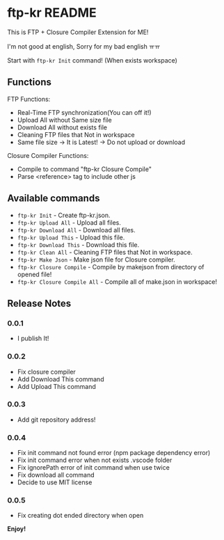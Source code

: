 # ftp-kr README

This is FTP + Closure Compiler Extension for ME!

I'm not good at english, Sorry for my bad english ㅠㅠ

Start with `ftp-kr Init` command! (When exists workspace)

## Functions
FTP Functions:
* Real-Time FTP synchronization(You can off it!)
* Upload All without Same size file
* Download All without exists file
* Cleaning FTP files that Not in workspace
* Same file size -> It is Latest! -> Do not upload or download

Closure Compiler Functions:
* Compile to command "ftp-kr Closure Compile"
* Parse &lt;reference&gt; tag to include other js

## Available commands
* `ftp-kr Init` - Create ftp-kr.json.
* `ftp-kr Upload All` - Upload all files.
* `ftp-kr Download All` - Download all files.
* `ftp-kr Upload This` - Upload this file.
* `ftp-kr Download This` - Download this file.
* `ftp-kr Clean All` - Cleaning FTP files that Not in workspace.
* `ftp-kr Make Json` - Make json file for Closure compiler.
* `ftp-kr Closure Compile` - Compile by makejson from directory of opened file!
* `ftp-kr Closure Compile All` - Compile all of make.json in workspace!

## Release Notes

### 0.0.1

* I publish It!

### 0.0.2

* Fix closure compiler
* Add Download This command
* Add Upload This command 

### 0.0.3

* Add git repository address!

### 0.0.4

* Fix init command not found error (npm package dependency error)
* Fix init command error when not exists .vscode folder
* Fix ignorePath error of init command when use twice
* Fix download all command
* Decide to use MIT license

### 0.0.5
* Fix creating dot ended directory when open

**Enjoy!**